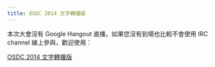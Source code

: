 ```yaml
---
title: OSDC 2014 文字轉播版
---
```


本次大會沒有 Google Hangout 直播，如果您沒有到場也比較不會使用 IRC channel 線上參與，歡迎使用：

[OSDC 2014 文字轉播版](http://hackfoldr.org/osdc2014/6OK5sWJzRyM)